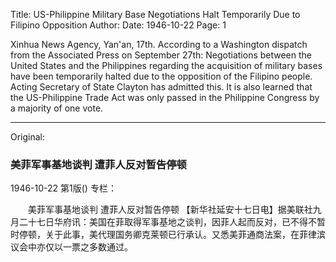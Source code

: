 Title: US-Philippine Military Base Negotiations Halt Temporarily Due to Filipino Opposition
Author: 
Date: 1946-10-22
Page: 1

Xinhua News Agency, Yan'an, 17th. According to a Washington dispatch from the Associated Press on September 27th: Negotiations between the United States and the Philippines regarding the acquisition of military bases have been temporarily halted due to the opposition of the Filipino people. Acting Secretary of State Clayton has admitted this. It is also learned that the US-Philippine Trade Act was only passed in the Philippine Congress by a majority of one vote.



<hr /> 

Original: 


### 美菲军事基地谈判  遭菲人反对暂告停顿

1946-10-22
第1版()
专栏：

　　美菲军事基地谈判
    遭菲人反对暂告停顿
    【新华社延安十七日电】据美联社九月二十七日华府讯：美国在菲取得军事基地之谈判，因菲人起而反对，已不得不暂时停顿，关于此事，美代理国务卿克莱顿已行承认。又悉美菲通商法案，在菲律滨议会中亦仅以一票之多数通过。
